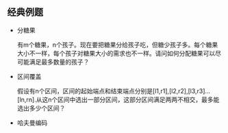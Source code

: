 ## 经典例题

- 分糖果
  
  有m个糖果，n个孩子。现在要把糖果分给孩子吃，但糖少孩子多。每个糖果大小不一样，每个孩子对糖果大小的需求也不一样。请问如何分配糖果可以尽可能满足最多数量的孩子？

- 区间覆盖

  假设有n个区间，区间的起始端点和结束端点分别是[l1,r1],[l2,r2],[l3,r3]...[ln,rn].从这n个区间中选出一部分区间，这部分区间满足两两不相交，最多能选出多少个区间？
  
- 哈夫曼编码
  
